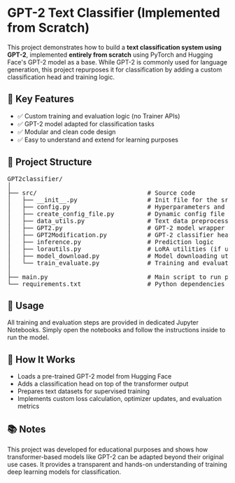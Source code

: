 <!DOCTYPE html>
<html lang="en">
<head>
  <meta charset="UTF-8">
</head>
<body>

  <h1>GPT-2 Text Classifier (Implemented from Scratch)</h1>

  <p>
    This project demonstrates how to build a <strong>text classification system using GPT-2</strong>,
    implemented <strong>entirely from scratch</strong> using PyTorch and Hugging Face's GPT-2 model as a base.
    While GPT-2 is commonly used for language generation, this project repurposes it for classification
    by adding a custom classification head and training logic.
  </p>

  <h2>📌 Key Features</h2>
  <ul>
    <li>✅ Custom training and evaluation logic (no Trainer APIs)</li>
    <li>✅ GPT-2 model adapted for classification tasks</li>
    <li>✅ Modular and clean code design</li>
    <li>✅ Easy to understand and extend for learning purposes</li>
  </ul>
 <h2>📁 Project Structure</h2>
  <pre>
GPT2classifier/
│         
├── src/                              # Source code
│   ├── __init__.py                   # Init file for the src package
│   ├── config.py                     # Hyperparameters and configuration
│   ├── create_config_file.py         # Dynamic config file generator
│   ├── data_utils.py                 # Text data preprocessing utilities
│   ├── GPT2.py                       # GPT-2 model wrapper
│   ├── GPT2Modification.py           # GPT-2 classifier head modifications
│   ├── inference.py                  # Prediction logic
│   ├── lorautils.py                  # LoRA utilities (if used for fine-tuning)
│   ├── model_download.py             # Model downloading utilities
│   └── train_evaluate.py             # Training and evaluation functions
│
├── main.py                           # Main script to run prediction
└── requirements.txt                  # Python dependencies
</pre>
  <h2>📓 Usage</h2>
  <p>
    All training and evaluation steps are provided in dedicated Jupyter Notebooks.
    Simply open the notebooks and follow the instructions inside to run the model.
  </p>

  <h2>🧠 How It Works</h2>
  <ul>
    <li>Loads a pre-trained GPT-2 model from Hugging Face</li>
    <li>Adds a classification head on top of the transformer output</li>
    <li>Prepares text datasets for supervised training</li>
    <li>Implements custom loss calculation, optimizer updates, and evaluation metrics</li>
  </ul>

  <h2>📚 Notes</h2>
  <p>
    This project was developed for educational purposes and shows how transformer-based models like GPT-2
    can be adapted beyond their original use cases. It provides a transparent and hands-on understanding of training deep learning models for classification.
  </p>

</body>
</html>
